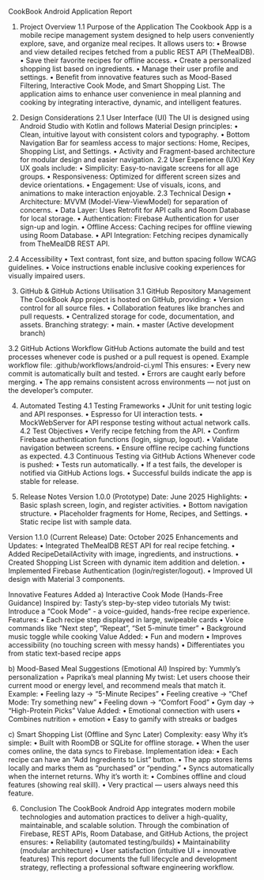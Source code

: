 CookBook Android Application Report
1. Project Overview
1.1 Purpose of the Application
The Cookbook App is a mobile recipe management system designed to help users conveniently explore, save, and organize meal recipes. It allows users to:
•	Browse and view detailed recipes fetched from a public REST API (TheMealDB).
•	Save their favorite recipes for offline access.
•	Create a personalized shopping list based on ingredients.
•	Manage their user profile and settings.
•	Benefit from innovative features such as Mood-Based Filtering, Interactive Cook Mode, and Smart Shopping List.
The application aims to enhance user convenience in meal planning and cooking by integrating interactive, dynamic, and intelligent features.

2. Design Considerations
2.1 User Interface (UI)
The UI is designed using Android Studio with Kotlin and follows Material Design principles:
•	Clean, intuitive layout with consistent colors and typography.
•	Bottom Navigation Bar for seamless access to major sections: Home, Recipes, Shopping List, and Settings.
•	Activity and Fragment-based architecture for modular design and easier navigation.
2.2 User Experience (UX)
Key UX goals include:
•	Simplicity: Easy-to-navigate screens for all age groups.
•	Responsiveness: Optimized for different screen sizes and device orientations.
•	Engagement: Use of visuals, icons, and animations to make interaction enjoyable.
2.3 Technical Design
•	Architecture: MVVM (Model-View-ViewModel) for separation of concerns.
•	Data Layer: Uses Retrofit for API calls and Room Database for local storage.
•	Authentication: Firebase Authentication for user sign-up and login.
•	Offline Access: Caching recipes for offline viewing using Room Database.
•	API Integration: Fetching recipes dynamically from TheMealDB REST API.

2.4 Accessibility
•	Text contrast, font size, and button spacing follow WCAG guidelines.
•	Voice instructions enable inclusive cooking experiences for visually impaired users.

3. GitHub & GitHub Actions Utilisation
3.1 GitHub Repository Management
The CookBook App project is hosted on GitHub, providing:
•	Version control for all source files.
•	Collaboration features like branches and pull requests.
•	Centralized storage for code, documentation, and assets.
Branching strategy:
•	main.
•	master (Active development branch)

3.2 GitHub Actions Workflow
GitHub Actions automate the build and test processes whenever code is pushed or a pull request is opened.
Example workflow file: .github/workflows/android-ci.yml
This ensures:
•	Every new commit is automatically built and tested.
•	Errors are caught early before merging.
•	The app remains consistent across environments — not just on the developer’s computer.

4. Automated Testing
4.1 Testing Frameworks
•	JUnit for unit testing logic and API responses.
•	Espresso for UI interaction tests.
•	MockWebServer for API response testing without actual network calls.
4.2 Test Objectives
•	Verify recipe fetching from the API.
•	Confirm Firebase authentication functions (login, signup, logout).
•	Validate navigation between screens.
•	Ensure offline recipe caching functions as expected.
4.3 Continuous Testing via GitHub Actions
Whenever code is pushed:
•	Tests run automatically.
•	If a test fails, the developer is notified via GitHub Actions logs.
•	Successful builds indicate the app is stable for release.

5. Release Notes
Version 1.0.0 (Prototype)
Date: June 2025
Highlights:
•	Basic splash screen, login, and register activities.
•	Bottom navigation structure.
•	Placeholder fragments for Home, Recipes, and Settings.
•	Static recipe list with sample data.

Version 1.1.0 (Current Release)
Date: October 2025
Enhancements and Updates:
•	Integrated TheMealDB REST API for real recipe fetching.
•	Added RecipeDetailActivity with image, ingredients, and instructions.
•	Created Shopping List Screen with dynamic item addition and deletion.
•	Implemented Firebase Authentication (login/register/logout).
•	Improved UI design with Material 3 components.

Innovative Features Added
a) Interactive Cook Mode (Hands-Free Guidance)
Inspired by: Tasty’s step-by-step video tutorials
My twist:
Introduce a “Cook Mode” - a voice-guided, hands-free recipe experience.
Features:
•	Each recipe step displayed in large, swipeable cards
•	Voice commands like “Next step”, “Repeat”, “Set 5-minute timer”
•	Background music toggle while cooking
Value Added:
•	Fun and modern
•	Improves accessibility (no touching screen with messy hands)
•	Differentiates you from static text-based recipe apps

b) Mood-Based Meal Suggestions (Emotional AI)
Inspired by: Yummly’s personalization + Paprika’s meal planning
My twist:
Let users choose their current mood or energy level, and recommend meals that match it.
Example:
•	Feeling lazy → “5-Minute Recipes”
•	Feeling creative → “Chef Mode: Try something new”
•	Feeling down → “Comfort Food”
•	Gym day → “High-Protein Picks”
Value Added:
•	Emotional connection with users
•	Combines nutrition + emotion
•	Easy to gamify with streaks or badges

c) Smart Shopping List (Offline and Sync Later)
Complexity: easy
Why it’s simple:
•	Built with RoomDB or SQLite for offline storage.
•	When the user comes online, the data syncs to Firebase.
Implementation idea:
•	Each recipe can have an “Add Ingredients to List” button.
•	The app stores items locally and marks them as “purchased” or “pending.”
•	Syncs automatically when the internet returns.
Why it’s worth it:
•	Combines offline and cloud features (showing real skill).
•	Very practical — users always need this feature.


6. Conclusion
The CookBook Android App integrates modern mobile technologies and automation practices to deliver a high-quality, maintainable, and scalable solution.
Through the combination of Firebase, REST APIs, Room Database, and GitHub Actions, the project ensures:
•	Reliability (automated testing/builds)
•	Maintainability (modular architecture)
•	User satisfaction (intuitive UI + innovative features)
This report documents the full lifecycle and development strategy, reflecting a professional software engineering workflow.

